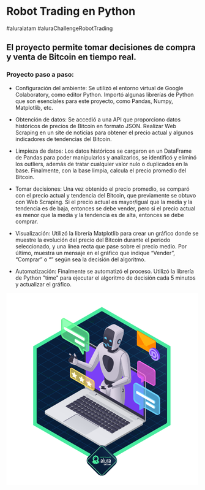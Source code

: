 # Robot Trading en Python
#aluralatam #aluraChallengeRobotTrading
## El proyecto permite tomar decisiones de compra y venta de Bitcoin en tiempo real.

### Proyecto paso a paso:

- Configuración del ambiente: Se utilizó el entorno virtual de Google Colaboratory, como editor Python. Importó algunas librerías de Python que son esenciales para este proyecto, como Pandas, Numpy, Matplotlib, etc.

- Obtención de datos: Se accedió a una API que proporciono datos históricos de precios de Bitcoin en formato JSON. Realizar Web Scraping en un site de noticias para obtener el precio actual y algunos indicadores de tendencias del Bitcoin.

- Limpieza de datos: Los datos históricos se cargaron en un DataFrame de Pandas para poder manipularlos y analizarlos, se identificó y eliminó los outliers, además de tratar cualquier valor nulo o duplicados en la base. Finalmente, con la base limpia, calcula el precio promedio del Bitcoin.

- Tomar decisiones: Una vez obtenido el precio promedio, se comparó con el precio actual y tendencia del Bitcoin, que previamente se obtuvo con Web Scraping. Si el precio actual es mayor/igual que la media y la tendencia es de baja, entonces se debe vender, pero si el precio actual es menor que la media y la tendencia es de alta, entonces se debe comprar.

- Visualización: Utilizó la librería Matplotlib para crear un gráfico donde se muestre la evolución del precio del Bitcoin durante el periodo seleccionado, y una línea recta que pase sobre el precio medio. Por último, muestra un mensaje en el gráfico que indique “Vender”, “Comprar” o “” según sea la decisión del algoritmo.

- Automatización: Finalmente se automatizó el proceso. Utilizó la librería de Python "time" para ejecutar el algoritmo de decisión cada 5 minutos y actualizar el gráfico.

![Badge Challenge Robot Trading](https://github.com/siladev/robot-trading-python/blob/main/Badge-Challenge-Robot-Trading.png)
